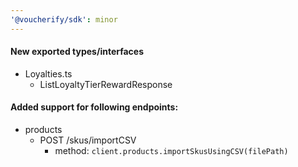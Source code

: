 ```yaml
---
'@voucherify/sdk': minor
---
```


#### New exported types/interfaces
- Loyalties.ts
  - ListLoyaltyTierRewardResponse

#### Added support for following endpoints:
- products
  - POST /skus/importCSV
    - method: `client.products.importSkusUsingCSV(filePath)`

